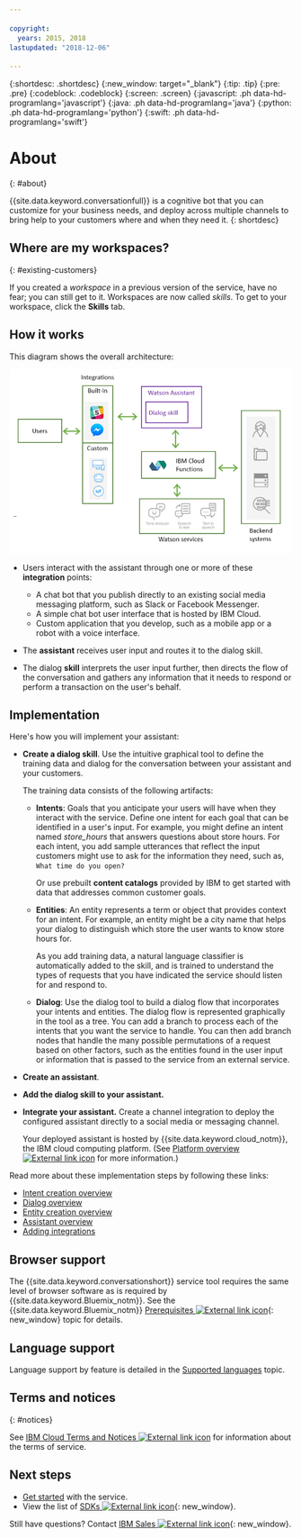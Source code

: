 ```yaml
---

copyright:
  years: 2015, 2018
lastupdated: "2018-12-06"

---
```


{:shortdesc: .shortdesc}
{:new_window: target="_blank"}
{:tip: .tip}
{:pre: .pre}
{:codeblock: .codeblock}
{:screen: .screen}
{:javascript: .ph data-hd-programlang='javascript'}
{:java: .ph data-hd-programlang='java'}
{:python: .ph data-hd-programlang='python'}
{:swift: .ph data-hd-programlang='swift'}

# About
{: #about}

{{site.data.keyword.conversationfull}} is a cognitive bot that you can customize for your business needs, and deploy across multiple channels to bring help to your customers where and when they need it.
{: shortdesc}

## Where are my workspaces?
{: #existing-customers}

If you created a *workspace* in a previous version of the service, have no fear; you can still get to it. Workspaces are now called *skills*. To get to your workspace, click the **Skills** tab.

## How it works

This diagram shows the overall architecture:

![Flow diagram of the service](images/arch-overview.png)

- Users interact with the assistant through one or more of these **integration** points:

  - A chat bot that you publish directly to an existing social media messaging platform, such as Slack or Facebook Messenger.
  - A simple chat bot user interface that is hosted by IBM Cloud.
  - Custom application that you develop, such as a mobile app or a robot with a voice interface.

- The **assistant** receives user input and routes it to the dialog skill.

- The dialog **skill** interprets the user input further, then directs the flow of the conversation and gathers any information that it needs to respond or perform a transaction on the user's behalf.

## Implementation

Here's how you will implement your assistant:

- **Create a dialog skill**. Use the intuitive graphical tool to define the training data and dialog for the conversation between your assistant and your customers.

  The training data consists of the following artifacts:

  - **Intents**: Goals that you anticipate your users will have when they interact with the service. Define one intent for each goal that can be identified in a user's input. For example, you might define an intent named *store_hours* that answers questions about store hours. For each intent, you add sample utterances that reflect the input customers might use to ask for the information they need, such as, `What time do you open?`

    Or use prebuilt **content catalogs** provided by IBM to get started with data that addresses common customer goals.

  - **Entities**: An entity represents a term or object that provides context for an intent. For example, an entity might be a city name that helps your dialog to distinguish which store the user wants to know store hours for.

    As you add training data, a natural language classifier is automatically added to the skill, and is trained to understand the types of requests that you have indicated the service should listen for and respond to.

  - **Dialog**: Use the dialog tool to build a dialog flow that incorporates your intents and entities. The dialog flow is represented graphically in the tool as a tree. You can add a branch to process each of the intents that you want the service to handle. You can then add branch nodes that handle the many possible permutations of a request based on other factors, such as the entities found in the user input or information that is passed to the service from an external service.

- **Create an assistant**.

- **Add the dialog skill to your assistant.**

- **Integrate your assistant.** Create a channel integration to deploy the configured assistant directly to a social media or messaging channel.

  Your deployed assistant is hosted by {{site.data.keyword.cloud_notm}}, the IBM cloud computing platform. (See [Platform overview ![External link icon](../../icons/launch-glyph.svg "External link icon")](https://console.bluemix.net/docs/overview/ibm-cloud.html#overview) for more information.)

Read more about these implementation steps by following these links:

- [Intent creation overview](intents.html#intent-described)
- [Dialog overview](dialog-overview.html)
- [Entity creation overview](entities.html#entity-described)
- [Assistant overview](create-assistant.html)
- [Adding integrations](add-integrations.html)

## Browser support

The {{site.data.keyword.conversationshort}} service tool requires the same level of browser software as is required by {{site.data.keyword.Bluemix_notm}}. See the {{site.data.keyword.Bluemix_notm}} [Prerequisites ![External link icon](../../icons/launch-glyph.svg "External link icon")](https://console.bluemix.net/docs/overview/prereqs.html#browsers){: new_window} topic for details.

## Language support

Language support by feature is detailed in the [Supported languages](lang-support.html) topic.

## Terms and notices
{: #notices}

See [IBM Cloud Terms and Notices ![External link icon](../../icons/launch-glyph.svg "External link icon")](https://console.bluemix.net/docs/overview/terms-of-use/notices.html) for information about the terms of service.

## Next steps

- [Get started](getting-started.html) with the service.
- View the list of [SDKs ![External link icon](../../icons/launch-glyph.svg "External link icon")](https://www.ibm.com/watson/developercloud/developer-tools.html){: new_window}.

Still have questions? Contact [IBM Sales ![External link icon](../../icons/launch-glyph.svg "External link icon")](https://www-01.ibm.com/marketing/iwm/dre/signup?source=urx-20970){: new_window}.
